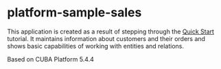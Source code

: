 # platform-sample-sales
This application is created as a result of stepping through the [Quick Start](https://www.cuba-platform.com/en/quickstart) tutorial. It maintains information about customers and their orders and shows basic capabilities of working with entities and relations.

Based on CUBA Platform 5.4.4
